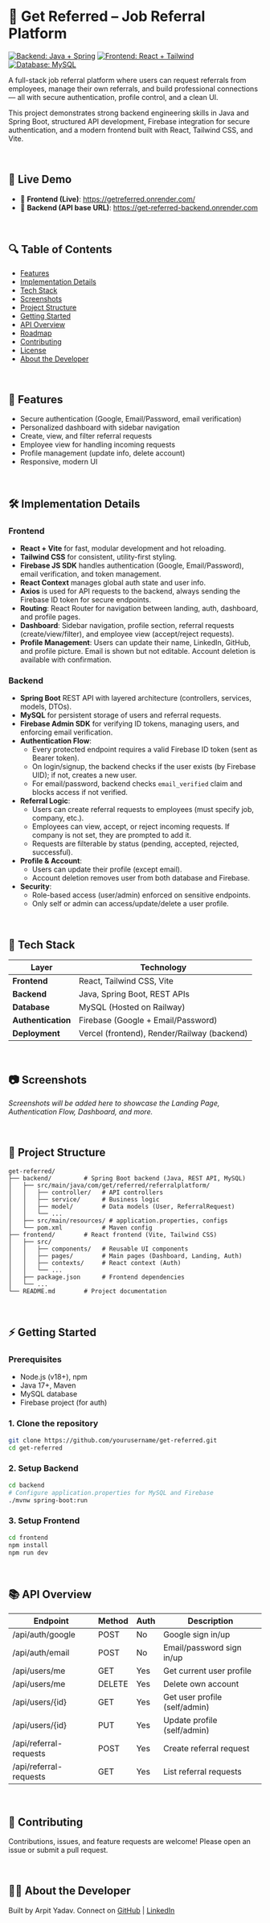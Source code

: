 # 💼 Get Referred – Job Referral Platform

[![Backend: Java + Spring](https://img.shields.io/badge/Backend-Java%20%2B%20Spring-informational)]()
[![Frontend: React + Tailwind](https://img.shields.io/badge/Frontend-React%20%2B%20Tailwind-blue)]()
[![Database: MySQL](https://img.shields.io/badge/Database-MySQL-brightgreen)]()

A full-stack job referral platform where users can request referrals from employees, manage their own referrals, and build professional connections — all with secure authentication, profile control, and a clean UI.

This project demonstrates strong backend engineering skills in Java and Spring Boot, structured API development, Firebase integration for secure authentication, and a modern frontend built with React, Tailwind CSS, and Vite.

<br>

## 📌 Live Demo

- 🔗 **Frontend (Live)**: https://getreferred.onrender.com/
- 🔗 **Backend (API base URL)**: https://get-referred-backend.onrender.com

<br>

## 🔍 Table of Contents

- [Features](#features)
- [Implementation Details](#implementation-details)
- [Tech Stack](#tech-stack)
- [Screenshots](#screenshots)
- [Project Structure](#project-structure)
- [Getting Started](#getting-started)
- [API Overview](#api-overview)
- [Roadmap](#roadmap)
- [Contributing](#contributing)
- [License](#license)
- [About the Developer](#about-the-developer)

<br>

## 🚀 Features

- Secure authentication (Google, Email/Password, email verification)
- Personalized dashboard with sidebar navigation
- Create, view, and filter referral requests
- Employee view for handling incoming requests
- Profile management (update info, delete account)
- Responsive, modern UI

<br>

## 🛠️ Implementation Details

### Frontend
- **React + Vite** for fast, modular development and hot reloading.
- **Tailwind CSS** for consistent, utility-first styling.
- **Firebase JS SDK** handles authentication (Google, Email/Password), email verification, and token management.
- **React Context** manages global auth state and user info.
- **Axios** is used for API requests to the backend, always sending the Firebase ID token for secure endpoints.
- **Routing**: React Router for navigation between landing, auth, dashboard, and profile pages.
- **Dashboard**: Sidebar navigation, profile section, referral requests (create/view/filter), and employee view (accept/reject requests).
- **Profile Management**: Users can update their name, LinkedIn, GitHub, and profile picture. Email is shown but not editable. Account deletion is available with confirmation.

### Backend
- **Spring Boot** REST API with layered architecture (controllers, services, models, DTOs).
- **MySQL** for persistent storage of users and referral requests.
- **Firebase Admin SDK** for verifying ID tokens, managing users, and enforcing email verification.
- **Authentication Flow**:
  - Every protected endpoint requires a valid Firebase ID token (sent as Bearer token).
  - On login/signup, the backend checks if the user exists (by Firebase UID); if not, creates a new user.
  - For email/password, backend checks `email_verified` claim and blocks access if not verified.
- **Referral Logic**:
  - Users can create referral requests to employees (must specify job, company, etc.).
  - Employees can view, accept, or reject incoming requests. If company is not set, they are prompted to add it.
  - Requests are filterable by status (pending, accepted, rejected, successful).
- **Profile & Account**:
  - Users can update their profile (except email).
  - Account deletion removes user from both database and Firebase.
- **Security**:
  - Role-based access (user/admin) enforced on sensitive endpoints.
  - Only self or admin can access/update/delete a user profile.

<br>

## 🧰 Tech Stack

| Layer       | Technology |
|-------------|------------|
| **Frontend**  | React, Tailwind CSS, Vite |
| **Backend**   | Java, Spring Boot, REST APIs |
| **Database**  | MySQL (Hosted on Railway) |
| **Authentication** | Firebase (Google + Email/Password) |
| **Deployment** | Vercel (frontend), Render/Railway (backend) |

<br>

## 📷 Screenshots

_Screenshots will be added here to showcase the Landing Page, Authentication Flow, Dashboard, and more._

<br>

## 📁 Project Structure

```
get-referred/
├── backend/         # Spring Boot backend (Java, REST API, MySQL)
│   ├── src/main/java/com/get/referred/referralplatform/
│   │   ├── controller/   # API controllers
│   │   ├── service/      # Business logic
│   │   ├── model/        # Data models (User, ReferralRequest)
│   │   └── ...
│   ├── src/main/resources/ # application.properties, configs
│   └── pom.xml           # Maven config
├── frontend/        # React frontend (Vite, Tailwind CSS)
│   ├── src/
│   │   ├── components/   # Reusable UI components
│   │   ├── pages/        # Main pages (Dashboard, Landing, Auth)
│   │   ├── contexts/     # React context (Auth)
│   │   └── ...
│   ├── package.json      # Frontend dependencies
│   └── ...
└── README.md        # Project documentation
```

<br>

## ⚡ Getting Started

### Prerequisites
- Node.js (v18+), npm
- Java 17+, Maven
- MySQL database
- Firebase project (for auth)

### 1. Clone the repository
```sh
git clone https://github.com/yourusername/get-referred.git
cd get-referred
```

### 2. Setup Backend
```sh
cd backend
# Configure application.properties for MySQL and Firebase
./mvnw spring-boot:run
```

### 3. Setup Frontend
```sh
cd frontend
npm install
npm run dev
```

<br>

## 📚 API Overview

| Endpoint                | Method | Auth | Description                       |
|------------------------|--------|------|-----------------------------------|
| /api/auth/google       | POST   | No   | Google sign in/up                 |
| /api/auth/email        | POST   | No   | Email/password sign in/up         |
| /api/users/me          | GET    | Yes  | Get current user profile          |
| /api/users/me          | DELETE | Yes  | Delete own account                |
| /api/users/{id}        | GET    | Yes  | Get user profile (self/admin)     |
| /api/users/{id}        | PUT    | Yes  | Update profile (self/admin)       |
| /api/referral-requests | POST   | Yes  | Create referral request           |
| /api/referral-requests | GET    | Yes  | List referral requests            |

<br>

## 🤝 Contributing

Contributions, issues, and feature requests are welcome! Please open an issue or submit a pull request.

<br>

## 👨‍💻 About the Developer

Built by Arpit Yadav. Connect on [GitHub](https://github.com/yourusername) | [LinkedIn](https://linkedin.com/in/yourprofile)


